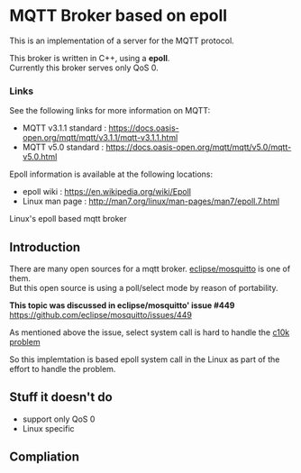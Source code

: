 # MQTT Broker based on epoll  
  This is an implementation of a server for the MQTT protocol.  
    
  This broker is written in C++, using a **epoll**.  
  Currently this broker serves only QoS 0.
  
   
### Links  
  See the following links for more information on MQTT:
  
  * MQTT v3.1.1 standard : https://docs.oasis-open.org/mqtt/mqtt/v3.1.1/mqtt-v3.1.1.html  
  * MQTT v5.0 standard :  https://docs.oasis-open.org/mqtt/mqtt/v5.0/mqtt-v5.0.html  
  
  Epoll information is available at the following locations:  
  
  * epoll wiki : https://en.wikipedia.org/wiki/Epoll  
  * Linux man page : http://man7.org/linux/man-pages/man7/epoll.7.html  
  
 
Linux's epoll based mqtt broker 


## Introduction  
  
  There are many open sources for a mqtt broker. [eclipse/mosquitto](https://github.com/eclipse/mosquitto) is one of them.   
  But this open source is using a poll/select mode by reason of portability.  
  
  **This topic was discussed in eclipse/mosquitto' issue #449**  
  https://github.com/eclipse/mosquitto/issues/449  
  
  As mentioned above the issue, select system call is hard to handle the [c10k problem](https://en.wikipedia.org/wiki/Select_(Unix))  
  
  So this implemtation is based epoll system call in the Linux as part of the effort to handle the problem.  
  

## Stuff it doesn't do  

  * support only QoS 0  
  * Linux specific  

## Compliation  

   
  


